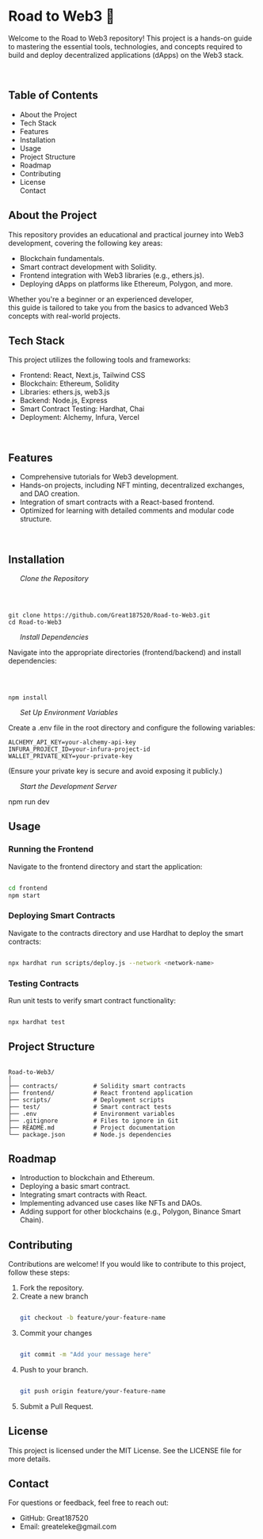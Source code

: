 <h1>Road to Web3 🚀</h1>
<p>Welcome to the Road to Web3 repository! This project is a hands-on guide to mastering the essential tools, technologies, 
  and concepts required to build and deploy decentralized applications (dApps) on the Web3 stack.</p>
  <br/>
  
<h2>Table of Contents</h2>
<ul>
  <li>About the Project<l1>
<li>Tech Stack</li>
<li>Features</li>
<li>Installation</li>
<li>Usage</li>
<li>Project Structure</li>
<li>Roadmap</li>
<li>Contributing</li>
<li>License</li>
<l1>Contact</li>
</ul>

<h2>About the Project</h2>
<p>This repository provides an educational and practical journey into Web3 development, covering the following key areas:</p>

<ul>
  <li>Blockchain fundamentals.</li>
<li>Smart contract development with Solidity.</li>
<li>Frontend integration with Web3 libraries (e.g., ethers.js).</li>
<li>Deploying dApps on platforms like Ethereum, Polygon, and more.</li>
</ul>

<p>Whether you're a beginner or an experienced developer, 
  <br/> this guide is tailored to take you from the basics to advanced Web3 concepts with real-world projects.</p>

<h2>Tech Stack</h2>

<p>This project utilizes the following tools and frameworks:</p>
<ul>
  <li>
    Frontend: React, Next.js, Tailwind CSS</li>
<li>Blockchain: Ethereum, Solidity</li>
<li>Libraries: ethers.js, web3.js</li>
<li>Backend: Node.js, Express</li>
<li>Smart Contract Testing: Hardhat, Chai</li>
<li>Deployment: Alchemy, Infura, Vercel</li>
  
</ul>
<br>
<h2>Features</h2>

<ul>
  <li>
    Comprehensive tutorials for Web3 development.</li>
<li>Hands-on projects, including NFT minting, decentralized exchanges, and DAO creation.</li>
<li>Integration of smart contracts with a React-based frontend.</li>
<li>Optimized for learning with detailed comments and modular code structure.
  </li>
</ul>

<br>
<h2>Installation</h2>
<em><ol>Clone the Repository</ol></em>
<br>


```git

git clone https://github.com/Great187520/Road-to-Web3.git
cd Road-to-Web3

```

<em><ol>Install Dependencies</ol></em>
<p>Navigate into the appropriate directories (frontend/backend) and install dependencies:</p>

<br>

```

npm install

```


<em><ol>Set Up Environment Variables</ol></em>
<p>Create a .env file in the root directory and configure the following variables:</p>

```
ALCHEMY_API_KEY=your-alchemy-api-key
INFURA_PROJECT_ID=your-infura-project-id
WALLET_PRIVATE_KEY=your-private-key

```

<p>(Ensure your private key is secure and avoid exposing it publicly.)</p>

<em><ol>Start the Development Server</ol></em>


<p>npm run dev</p>

<h2>Usage</h2>
<h3>Running the Frontend</h3>
<p>Navigate to the frontend directory and start the application:</p>


```bash

cd frontend
npm start

```

<h3>Deploying Smart Contracts</h3>
<p>Navigate to the contracts directory and use Hardhat to deploy the smart contracts:</p>

```bash

npx hardhat run scripts/deploy.js --network <network-name>

```

<h3>Testing Contracts</h3>
<p>Run unit tests to verify smart contract functionality:</p>

```bash

npx hardhat test

```

<h2>Project Structure</h2>

```

Road-to-Web3/
│
├── contracts/          # Solidity smart contracts
├── frontend/           # React frontend application
├── scripts/            # Deployment scripts
├── test/               # Smart contract tests
├── .env                # Environment variables
├── .gitignore          # Files to ignore in Git
├── README.md           # Project documentation
└── package.json        # Node.js dependencies

```

<h2>Roadmap</h2>

<ul>
  <li> Introduction to blockchain and Ethereum.</li>
 <li>Deploying a basic smart contract.</li>
 <li>Integrating smart contracts with React.</li>
 <li>Implementing advanced use cases like NFTs and DAOs.</li>
 <li>Adding support for other blockchains (e.g., Polygon, Binance Smart Chain).</li>
</ul>

<h2>Contributing</h2>
<p>Contributions are welcome! If you would like to contribute to this project, follow these steps:</p>

<oL>
  <li>Fork the repository.</li>
<li>Create a new branch</li>


```bash

git checkout -b feature/your-feature-name

```

<li>Commit your changes</li>

```bash

git commit -m "Add your message here"

```

<li>Push to your branch.</li>

```bash

git push origin feature/your-feature-name

```

<li>Submit a Pull Request.</li>
</ol>

<h2>License</h2>
<p>This project is licensed under the MIT License. See the LICENSE file for more details.</p>

<h2>Contact</h2>
<p>For questions or feedback, feel free to reach out:</p>
<ul>
  <li>GitHub: Great187520</li>
  <li>Email: greateleke@gmail.com</li>
</ul>
